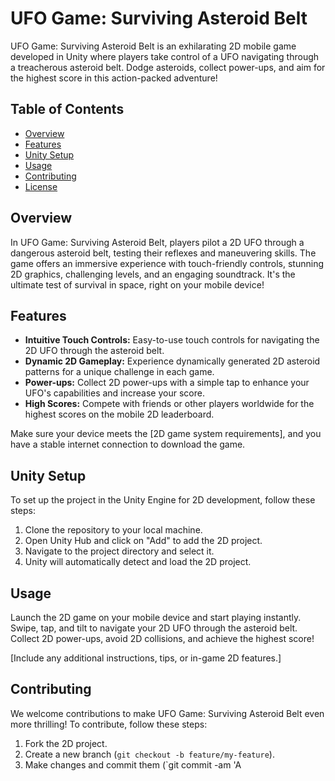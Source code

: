 # UFO Game: Surviving Asteroid Belt

UFO Game: Surviving Asteroid Belt is an exhilarating 2D mobile game developed in Unity where players take control of a UFO navigating through a treacherous asteroid belt. Dodge asteroids, collect power-ups, and aim for the highest score in this action-packed adventure!

## Table of Contents

- [Overview](#overview)
- [Features](#features)
- [Unity Setup](#unity-setup)
- [Usage](#usage)
- [Contributing](#contributing)
- [License](#LenseNationMedia) 

## Overview

In UFO Game: Surviving Asteroid Belt, players pilot a 2D UFO through a dangerous asteroid belt, testing their reflexes and maneuvering skills. The game offers an immersive experience with touch-friendly controls, stunning 2D graphics, challenging levels, and an engaging soundtrack. It's the ultimate test of survival in space, right on your mobile device!

## Features

- **Intuitive Touch Controls:** Easy-to-use touch controls for navigating the 2D UFO through the asteroid belt.
- **Dynamic 2D Gameplay:** Experience dynamically generated 2D asteroid patterns for a unique challenge in each game.
- **Power-ups:** Collect 2D power-ups with a simple tap to enhance your UFO's capabilities and increase your score.
- **High Scores:** Compete with friends or other players worldwide for the highest scores on the mobile 2D leaderboard.


Make sure your device meets the [2D game system requirements], and you have a stable internet connection to download the game.

## Unity Setup

To set up the project in the Unity Engine for 2D development, follow these steps:

1. Clone the repository to your local machine.
2. Open Unity Hub and click on "Add" to add the 2D project.
3. Navigate to the project directory and select it.
4. Unity will automatically detect and load the 2D project.

## Usage

Launch the 2D game on your mobile device and start playing instantly. Swipe, tap, and tilt to navigate your 2D UFO through the asteroid belt. Collect 2D power-ups, avoid 2D collisions, and achieve the highest score!

[Include any additional instructions, tips, or in-game 2D features.]

## Contributing

We welcome contributions to make UFO Game: Surviving Asteroid Belt even more thrilling! To contribute, follow these steps:

1. Fork the 2D project.
2. Create a new branch (`git checkout -b feature/my-feature`).
3. Make changes and commit them (`git commit -am 'A
